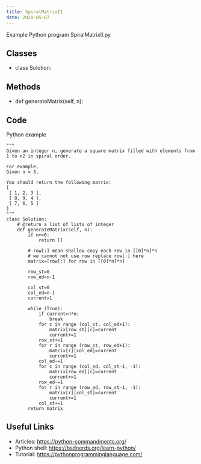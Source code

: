 ```yaml
---
title: SpiralMatrixII
date: 2020-05-07
---
```

Example Python program SpiralMatrixII.py


## Classes

* class Solution:

## Methods

* def generateMatrix(self, n):

## Code

Python example

    """
    Given an integer n, generate a square matrix filled with elements from 1 to n2 in spiral order.
    
    For example,
    Given n = 3,
    
    You should return the following matrix:
    [
     [ 1, 2, 3 ],
     [ 8, 9, 4 ],
     [ 7, 6, 5 ]
    ]
    """
    class Solution:
        # @return a list of lists of integer
        def generateMatrix(self, n):
            if n<=0:
                return [] 
    
            # row[:] mean shallow copy each row in [[0]*n]*n
            # we cannot not use row replace row[:] here 
            matrix=[row[:] for row in [[0]*n]*n]
            
            row_st=0
            row_ed=n-1
            
            col_st=0
            col_ed=n-1
            current=1
            
            while (True):
                if current>n*n:
                    break
                for c in range (col_st, col_ed+1):
                    matrix[row_st][c]=current
                    current+=1
                row_st+=1
                for r in range (row_st, row_ed+1):
                    matrix[r][col_ed]=current
                    current+=1
                col_ed-=1
                for c in range (col_ed, col_st-1, -1):
                    matrix[row_ed][c]=current
                    current+=1
                row_ed-=1
                for r in range (row_ed, row_st-1, -1):
                    matrix[r][col_st]=current
                    current+=1
                col_st+=1
            return matrix

## Useful Links

- Articles: https://python-commandments.org/
- Python shell: https://bsdnerds.org/learn-python/
- Tutorial: https://pythonprogramminglanguage.com/
